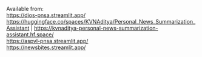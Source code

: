 Available from:
<br>
https://dios-pnsa.streamlit.app/
<br>
https://huggingface.co/spaces/KVNAditya/Personal_News_Summarization_Assistant | https://kvnaditya-personal-news-summarization-assistant.hf.space/
<br>
https://aspvl-pnsa.streamlit.app/
<br>
https://newsbites.streamlit.app/

